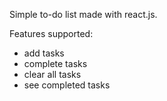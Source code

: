 Simple to-do list made with react.js.

Features supported:
- add tasks
- complete tasks
- clear all tasks
- see completed tasks
